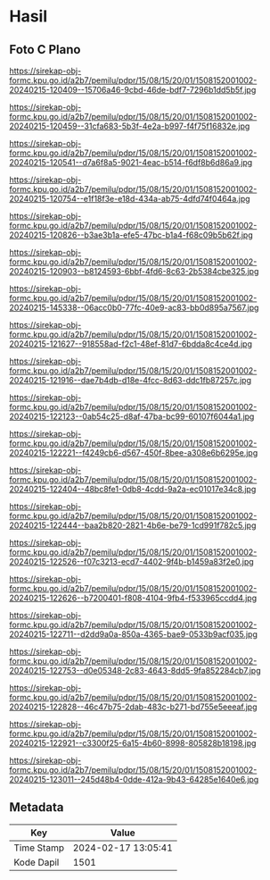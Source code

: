 # Hasil

## Foto C Plano

https://sirekap-obj-formc.kpu.go.id/a2b7/pemilu/pdpr/15/08/15/20/01/1508152001002-20240215-120409--15706a46-9cbd-46de-bdf7-7296b1dd5b5f.jpg

https://sirekap-obj-formc.kpu.go.id/a2b7/pemilu/pdpr/15/08/15/20/01/1508152001002-20240215-120459--31cfa683-5b3f-4e2a-b997-f4f75f16832e.jpg

https://sirekap-obj-formc.kpu.go.id/a2b7/pemilu/pdpr/15/08/15/20/01/1508152001002-20240215-120541--d7a6f8a5-9021-4eac-b514-f6df8b6d86a9.jpg

https://sirekap-obj-formc.kpu.go.id/a2b7/pemilu/pdpr/15/08/15/20/01/1508152001002-20240215-120754--e1f18f3e-e18d-434a-ab75-4dfd74f0464a.jpg

https://sirekap-obj-formc.kpu.go.id/a2b7/pemilu/pdpr/15/08/15/20/01/1508152001002-20240215-120826--b3ae3b1a-efe5-47bc-b1a4-f68c09b5b62f.jpg

https://sirekap-obj-formc.kpu.go.id/a2b7/pemilu/pdpr/15/08/15/20/01/1508152001002-20240215-120903--b8124593-6bbf-4fd6-8c63-2b5384cbe325.jpg

https://sirekap-obj-formc.kpu.go.id/a2b7/pemilu/pdpr/15/08/15/20/01/1508152001002-20240215-145338--06acc0b0-77fc-40e9-ac83-bb0d895a7567.jpg

https://sirekap-obj-formc.kpu.go.id/a2b7/pemilu/pdpr/15/08/15/20/01/1508152001002-20240215-121627--918558ad-f2c1-48ef-81d7-6bdda8c4ce4d.jpg

https://sirekap-obj-formc.kpu.go.id/a2b7/pemilu/pdpr/15/08/15/20/01/1508152001002-20240215-121916--dae7b4db-d18e-4fcc-8d63-ddc1fb87257c.jpg

https://sirekap-obj-formc.kpu.go.id/a2b7/pemilu/pdpr/15/08/15/20/01/1508152001002-20240215-122123--0ab54c25-d8af-47ba-bc99-60107f6044a1.jpg

https://sirekap-obj-formc.kpu.go.id/a2b7/pemilu/pdpr/15/08/15/20/01/1508152001002-20240215-122221--f4249cb6-d567-450f-8bee-a308e6b6295e.jpg

https://sirekap-obj-formc.kpu.go.id/a2b7/pemilu/pdpr/15/08/15/20/01/1508152001002-20240215-122404--48bc8fe1-0db8-4cdd-9a2a-ec01017e34c8.jpg

https://sirekap-obj-formc.kpu.go.id/a2b7/pemilu/pdpr/15/08/15/20/01/1508152001002-20240215-122444--baa2b820-2821-4b6e-be79-1cd991f782c5.jpg

https://sirekap-obj-formc.kpu.go.id/a2b7/pemilu/pdpr/15/08/15/20/01/1508152001002-20240215-122526--f07c3213-ecd7-4402-9f4b-b1459a83f2e0.jpg

https://sirekap-obj-formc.kpu.go.id/a2b7/pemilu/pdpr/15/08/15/20/01/1508152001002-20240215-122626--b7200401-f808-4104-9fb4-f533965ccdd4.jpg

https://sirekap-obj-formc.kpu.go.id/a2b7/pemilu/pdpr/15/08/15/20/01/1508152001002-20240215-122711--d2dd9a0a-850a-4365-bae9-0533b9acf035.jpg

https://sirekap-obj-formc.kpu.go.id/a2b7/pemilu/pdpr/15/08/15/20/01/1508152001002-20240215-122753--d0e05348-2c83-4643-8dd5-9fa852284cb7.jpg

https://sirekap-obj-formc.kpu.go.id/a2b7/pemilu/pdpr/15/08/15/20/01/1508152001002-20240215-122828--46c47b75-2dab-483c-b271-bd755e5eeeaf.jpg

https://sirekap-obj-formc.kpu.go.id/a2b7/pemilu/pdpr/15/08/15/20/01/1508152001002-20240215-122921--c3300f25-6a15-4b60-8998-805828b18198.jpg

https://sirekap-obj-formc.kpu.go.id/a2b7/pemilu/pdpr/15/08/15/20/01/1508152001002-20240215-123011--245d48b4-0dde-412a-9b43-64285e1640e6.jpg


## Metadata

| Key        | Value               |
| ---------- | ------------------- |
| Time Stamp | 2024-02-17 13:05:41 |
| Kode Dapil | 1501                |



